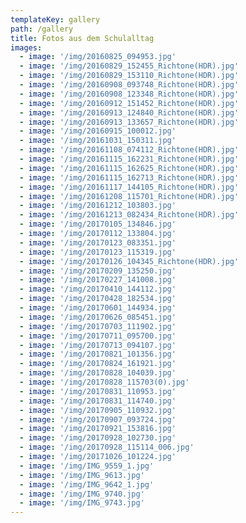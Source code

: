 ```yaml
---
templateKey: gallery
path: /gallery
title: Fotos aus dem Schulalltag
images:
  - image: '/img/20160825_094953.jpg'
  - image: '/img/20160829_152455_Richtone(HDR).jpg'
  - image: '/img/20160829_153110_Richtone(HDR).jpg'
  - image: '/img/20160908_093748_Richtone(HDR).jpg'
  - image: '/img/20160908_123348_Richtone(HDR).jpg'
  - image: '/img/20160912_151452_Richtone(HDR).jpg'
  - image: '/img/20160913_124840_Richtone(HDR).jpg'
  - image: '/img/20160913_133657_Richtone(HDR).jpg'
  - image: '/img/20160915_100012.jpg'
  - image: '/img/20161031_150311.jpg'
  - image: '/img/20161108_074112_Richtone(HDR).jpg'
  - image: '/img/20161115_162231_Richtone(HDR).jpg'
  - image: '/img/20161115_162625_Richtone(HDR).jpg'
  - image: '/img/20161115_162713_Richtone(HDR).jpg'
  - image: '/img/20161117_144105_Richtone(HDR).jpg'
  - image: '/img/20161208_115701_Richtone(HDR).jpg'
  - image: '/img/20161212_103803.jpg'
  - image: '/img/20161213_082434_Richtone(HDR).jpg'
  - image: '/img/20170105_134846.jpg'
  - image: '/img/20170112_133804.jpg'
  - image: '/img/20170123_083351.jpg'
  - image: '/img/20170123_115319.jpg'
  - image: '/img/20170126_104345_Richtone(HDR).jpg'
  - image: '/img/20170209_135250.jpg'
  - image: '/img/20170227_141008.jpg'
  - image: '/img/20170410_144112.jpg'
  - image: '/img/20170428_182534.jpg'
  - image: '/img/20170601_144934.jpg'
  - image: '/img/20170626_085451.jpg'
  - image: '/img/20170703_111902.jpg'
  - image: '/img/20170711_095700.jpg'
  - image: '/img/20170713_094107.jpg'
  - image: '/img/20170821_101356.jpg'
  - image: '/img/20170824_161921.jpg'
  - image: '/img/20170828_104039.jpg'
  - image: '/img/20170828_115703(0).jpg'
  - image: '/img/20170831_110953.jpg'
  - image: '/img/20170831_114740.jpg'
  - image: '/img/20170905_110932.jpg'
  - image: '/img/20170907_093724.jpg'
  - image: '/img/20170921_153816.jpg'
  - image: '/img/20170928_102730.jpg'
  - image: '/img/20170928_115114_006.jpg'
  - image: '/img/20171026_101224.jpg'
  - image: '/img/IMG_9559_1.jpg'
  - image: '/img/IMG_9613.jpg'
  - image: '/img/IMG_9642_1.jpg'
  - image: '/img/IMG_9740.jpg'
  - image: '/img/IMG_9743.jpg'
---
```

